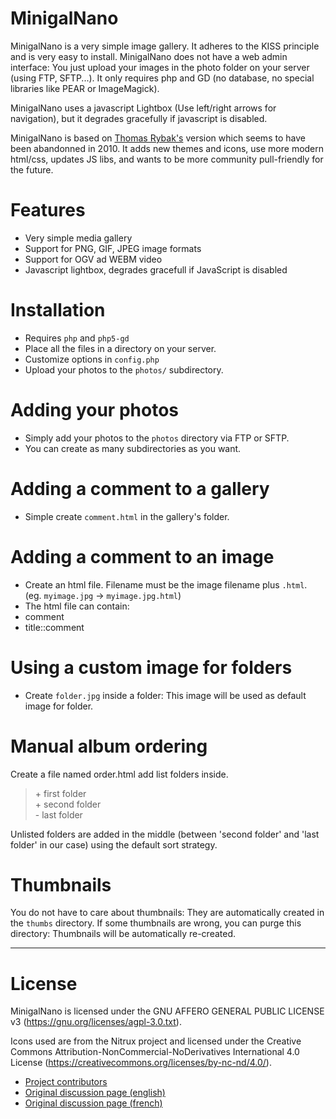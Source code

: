 MinigalNano
================

MinigalNano is a very simple image gallery. It adheres to the KISS principle and is very easy to install. MinigalNano does not have a web admin interface: You just upload your images in the photo folder on your server (using FTP, SFTP...). It only requires php and GD (no database, no special libraries like PEAR or ImageMagick).

MinigalNano uses a javascript Lightbox (Use left/right arrows for navigation), but it degrades gracefully if javascript is disabled.

MinigalNano is based on [Thomas Rybak's](http://www.minigal.dk/minigal-nano.html) version which seems to have been abandonned in 2010. It adds new themes and icons, use more modern html/css, updates JS libs, and wants to be more community pull-friendly for the future.

Features
============
 * Very simple media gallery
 * Support for PNG, GIF, JPEG image formats
 * Support for OGV ad WEBM video
 * Javascript lightbox, degrades gracefull if JavaScript is disabled

Installation
============

* Requires `php` and `php5-gd`
* Place all the files in a directory on your server.
* Customize options in `config.php`
* Upload your photos to the `photos/` subdirectory.

Adding your photos
==================

* Simply add your photos to the `photos` directory via FTP or SFTP.
* You can create as many subdirectories as you want.

Adding a comment to a gallery
=============================

* Simple create `comment.html` in the gallery's folder.

Adding a comment to an image
============================

* Create an html file. Filename must be the image filename plus `.html`. (eg. `myimage.jpg` → `myimage.jpg.html`)
* The html file can contain:
 * comment
 * title::comment

Using a custom image for folders
================================

* Create `folder.jpg` inside a folder: This image will be used as default image for folder.

Manual album ordering
=====================

Create a file named order.html add list folders inside.

> \+ first folder  
> \+ second folder  
> \- last folder  

Unlisted folders are added in the middle (between 'second folder' and 'last folder' in our case) using the default sort strategy.

Thumbnails
=========
You do not have to care about thumbnails: They are automatically created in the `thumbs` directory.
If some thumbnails are wrong, you can purge this directory: Thumbnails will be automatically re-created.

------------------------------------------------------------

License
=======

MinigalNano is licensed under the GNU AFFERO GENERAL PUBLIC LICENSE v3 (https://gnu.org/licenses/agpl-3.0.txt).

Icons used are from the Nitrux project and licensed under the Creative Commons Attribution-NonCommercial-NoDerivatives International 
4.0 License (https://creativecommons.org/licenses/by-nc-nd/4.0/).

 * [Project contributors](AUTHORS)
 * [Original discussion page (english)](http://sebsauvage.net/wiki/doku.php?id=minigal_nano_en)
 * [Original discussion page (french)](http://sebsauvage.net/wiki/doku.php?id=minigal_nano)
